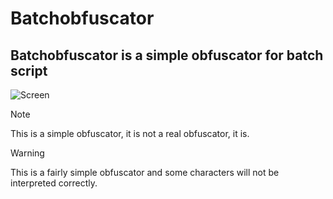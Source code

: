 # Batchobfuscator
## Batchobfuscator is a simple obfuscator for batch script 

![Screen](https://i.imgur.com/tPmXeTU.png)

> [!NOTE]
> This is a simple obfuscator, it is not a real obfuscator, it is.

> [!WARNING]
> This is a fairly simple obfuscator and some characters will not be interpreted correctly.
